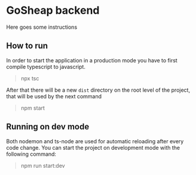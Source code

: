 # GoSheap backend

Here goes some instructions

## How to run
In order to start the application in a production mode you have to first compile typescript to javascript.
> npx tsc

After that there will be a new `dist` directory on the root level of the project, that will be used by the next command
> npm start

## Running on dev mode
Both nodemon and ts-node are used for automatic reloading after every code change.
You can start the project on development mode with the following command:
> npm run start:dev